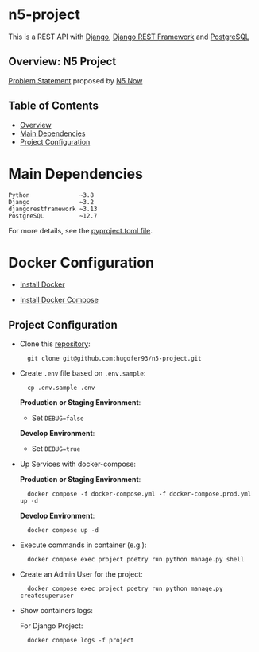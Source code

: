 # n5-project

This is a REST API with [Django](https://docs.djangoproject.com/en/3.2/), [Django REST Framework](https://www.django-rest-framework.org/) and [PostgreSQL](https://www.postgresql.org/)


## Overview: N5 Project

[Problem Statement](PROBLEM-STATEMENT.md) proposed by [N5 Now](https://n5now.com/es/)


## Table of Contents

* [Overview](#n5-project)
* [Main Dependencies](#Main-Dependencies)
* [Project Configuration](#Project-Configuration)


# Main Dependencies

    Python              ~3.8
    Django              ~3.2
    djangorestframework ~3.13
    PostgreSQL          ~12.7

For more details, see the [pyproject.toml file](pyproject.toml).


# Docker Configuration

- [Install Docker](https://docs.docker.com/engine/install/)

- [Install Docker Compose](https://docs.docker.com/compose/install/#install-compose)


## Project Configuration

- Clone this [repository](https://github.com/hugofer93/n5-project):

        git clone git@github.com:hugofer93/n5-project.git

- Create `.env` file based on `.env.sample`:

        cp .env.sample .env

    **Production or Staging Environment**:

    - Set `DEBUG=false`

    **Develop Environment**:

    - Set `DEBUG=true`

- Up Services with docker-compose:

    **Production or Staging Environment**:

        docker compose -f docker-compose.yml -f docker-compose.prod.yml up -d

    **Develop Environment**:

        docker compose up -d

- Execute commands in container (e.g.):

        docker compose exec project poetry run python manage.py shell

- Create an Admin User for the project:

        docker compose exec project poetry run python manage.py createsuperuser

- Show containers logs:

    For Django Project:

        docker compose logs -f project
